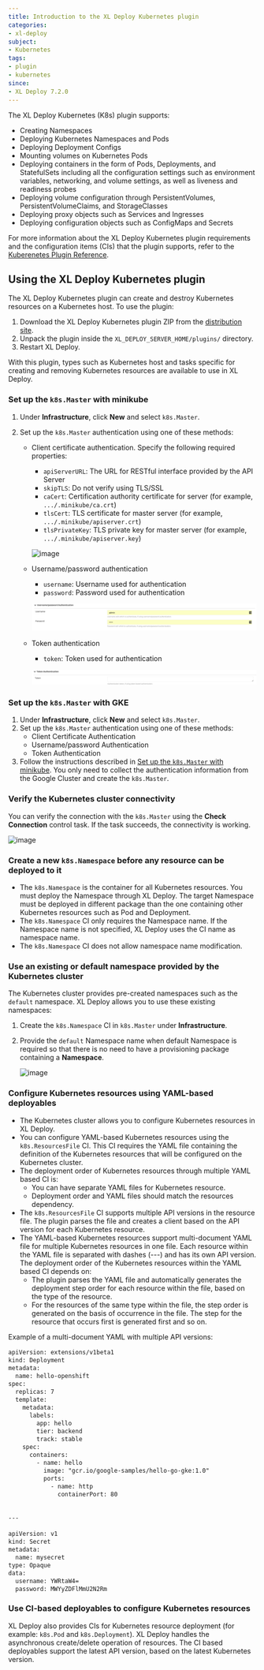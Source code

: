 ```yaml
---
title: Introduction to the XL Deploy Kubernetes plugin
categories:
- xl-deploy
subject:
- Kubernetes
tags:
- plugin
- kubernetes
since:
- XL Deploy 7.2.0
---
```


The XL Deploy Kubernetes (K8s) plugin supports:

* Creating Namespaces
* Deploying Kubernetes Namespaces and Pods
* Deploying Deployment Configs
* Mounting volumes on Kubernetes Pods
* Deploying containers in the form of Pods, Deployments, and StatefulSets including all the configuration settings such as environment variables, networking, and volume settings, as well as liveness and readiness probes
* Deploying volume configuration through PersistentVolumes, PersistentVolumeClaims, and StorageClasses
* Deploying proxy objects such as Services and Ingresses
* Deploying configuration objects such as ConfigMaps and Secrets

For more information about the XL Deploy Kubernetes plugin requirements and the configuration items (CIs) that the plugin supports, refer to the [Kuberenetes Plugin Reference](/xl-deploy-xld-kubernetes-plugin/latest/kubernetesPluginManual.html).

## Using the XL Deploy Kubernetes plugin

The XL Deploy Kubernetes plugin can create and destroy Kubernetes resources on a Kubernetes host. To use the plugin:

1. Download the XL Deploy Kubernetes plugin ZIP from the [distribution site](https://dist.xebialabs.com/customer/xl-deploy/plugins/xld-kubernetes-plugin).
1. Unpack the plugin inside the `XL_DEPLOY_SERVER_HOME/plugins/` directory.
1. Restart XL Deploy.

With this plugin, types such as Kubernetes host and tasks specific for creating and removing Kubernetes resources are available to use in XL Deploy.

### Set up the `k8s.Master` with minikube

1. Under **Infrastructure**, click **New** and select `k8s.Master`.
1. Set up the `k8s.Master` authentication using one of these methods:

    * Client certificate authentication. Specify the following required properties:
        * `apiServerURL`: The URL for RESTful interface provided by the API Server
        * `skipTLS`: Do not verify using TLS/SSL
        * `caCert`: Certification authority certificate for server (for example, `.../.minikube/ca.crt`)
        * `tlsCert`: TLS certificate for master server (for example, `.../.minikube/apiserver.crt`)
        * `tlsPrivateKey`: TLS private key for master server (for example, `.../.minikube/apiserver.key`)

        ![image](images/key-auth-k8s-master.png)

    * Username/password authentication
        * `username`: Username used for authentication
        * `password`: Password used for authentication

        ![image](images/user-auth-k8s-master.png)    

    * Token authentication
        * `token`: Token used for authentication

        ![image](images/token-auth-k8s-master.png)    

### Set up the `k8s.Master` with GKE

1. Under **Infrastructure**, click **New** and select `k8s.Master`.
1. Set up the `k8s.Master` authentication using one of these methods:
    * Client Certificate Authentication
    * Username/password Authentication
    * Token Authentication
1. Follow the instructions described in [Set up the `k8s.Master` with minikube](#set-up-the-k8smaster-with-minikube). You only need to collect the authentication information from the Google Cluster and create the `k8s.Master`.

### Verify the Kubernetes cluster connectivity

You can verify the connection with the `k8s.Master` using the **Check Connection** control task. If the task succeeds, the connectivity is working.

![image](images/connectivity-k8s-master.png)

### Create a new `k8s.Namespace` before any resource can be deployed to it

* The `k8s.Namespace` is the container for all Kubernetes resources. You must deploy the Namespace through XL Deploy. The target Namespace must be deployed in different package than the one containing other Kubernetes resources such as Pod and Deployment.
* The `k8s.Namespace` CI only requires the Namespace name. If the Namespace name is not specified, XL Deploy uses the CI name as namespace name.
* The `k8s.Namespace` CI does not allow namespace name modification.

### Use an existing or default namespace provided by the Kubernetes cluster

The Kubernetes cluster provides pre-created namespaces such as the `default` namespace. XL Deploy allows you to use these existing namespaces:

1. Create the `k8s.Namespace` CI in `k8s.Master` under **Infrastructure**.
1. Provide the `default` Namespace name when default Namespace is required so that there is no need to have a provisioning package containing a **Namespace**.

    ![image](images/use-existing-namespace.png)

### Configure Kubernetes resources using YAML-based deployables

* The Kubernetes cluster allows you to configure Kubernetes resources in XL Deploy.
* You can configure YAML-based Kubernetes resources using the `k8s.ResourcesFile` CI. This CI requires the YAML file containing the definition of the Kubernetes resources that will be configured on the Kubernetes cluster.
* The deployment order of Kubernetes resources through multiple YAML based CI is:
    * You can have separate YAML files for Kubernetes resource.
    * Deployment order and YAML files should match the resources dependency.
* The `k8s.ResourcesFile` CI supports multiple API versions in the resource file. The plugin parses the file and creates a client based on the API version for each Kubernetes resource.
* The YAML-based Kubernetes resources support multi-document YAML file for multiple Kubernetes resources in one file. Each resource within the YAML file is separated with dashes (---) and has its own API version. The deployment order of the Kubernetes resources within the YAML based CI depends on:
    * The plugin parses the YAML file and automatically generates the deployment step order for each resource within the file, based on the type of the resource.
    * For the resources of the same type within the file, the step order is generated on the basis of occurrence in the file. The step for the resource that occurs first is generated first and so on.

Example of a multi-document YAML with multiple API versions:

    apiVersion: extensions/v1beta1
    kind: Deployment
    metadata:
      name: hello-openshift
    spec:
      replicas: 7
      template:
        metadata:
          labels:
            app: hello
            tier: backend
            track: stable
        spec:
          containers:
            - name: hello
              image: "gcr.io/google-samples/hello-go-gke:1.0"
              ports:
                - name: http
                  containerPort: 80


    ---

    apiVersion: v1
    kind: Secret
    metadata:
      name: mysecret
    type: Opaque
    data:
      username: YWRtaW4=
      password: MWYyZDFlMmU2N2Rm


### Use CI-based deployables to configure Kubernetes resources

XL Deploy also provides CIs for Kubernetes resource deployment (for example: `k8s.Pod` and `k8s.Deployment`). XL Deploy handles the asynchronous create/delete operation of resources. The CI based deployables support the latest API version, based on the latest Kubernetes version.
